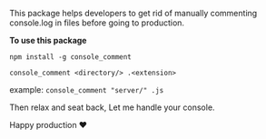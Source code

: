This package helps developers to get rid of manually commenting console.log in files before going to production.

**To use this package**

`npm install -g console_comment`

`console_comment <directory/> .<extension>`

example:
`console_comment "server/" .js`

Then relax and seat back, Let me handle your console.

Happy production ❤
